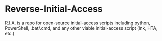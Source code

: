 # Reverse-Initial-Access
R.I.A. is a repo for open-source initial-access scripts including python, PowerShell, .bat/.cmd, and any other viable initial-access script (lnk, HTA, etc.)
